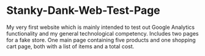 # Stanky-Dank-Web-Test-Page
My very first website which is mainly intended to test out Google Analytics functionality and my general technological competency.
Includes two pages for a fake store. One main page containing five products and one shopping cart page, both with a list of items and a total cost.
